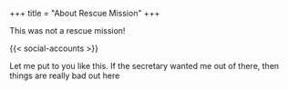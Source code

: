 +++
title = "About Rescue Mission"
+++

This was not a rescue mission!

{{< social-accounts >}}

Let me put to you like this.
If the secretary wanted me out of there,
then things are really bad out here
